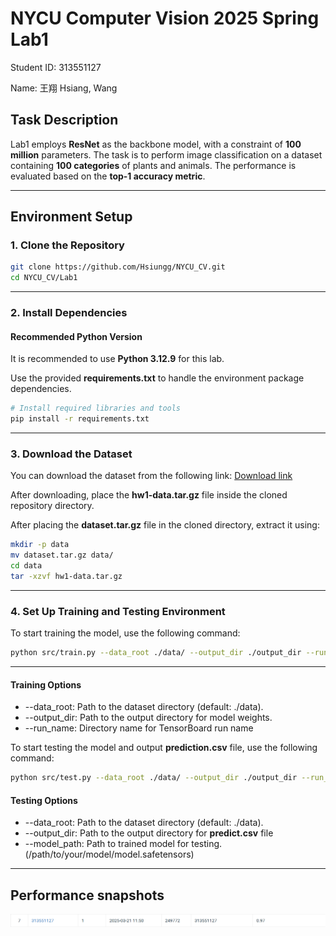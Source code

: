 # NYCU Computer Vision 2025 Spring Lab1

Student ID: 313551127

Name: 王翔 Hsiang, Wang

## Task Description

Lab1 employs **ResNet** as the backbone model, with a constraint of **100 million** parameters. The task is to perform image classification on a dataset containing **100 categories** of plants and animals. The performance is evaluated based on the **top-1 accuracy metric**.

---

## Environment Setup

### 1. Clone the Repository

```sh
git clone https://github.com/Hsiungg/NYCU_CV.git
cd NYCU_CV/Lab1
```
___

### 2. Install Dependencies

#### Recommended Python Version

It is recommended to use **Python 3.12.9** for this lab.

Use the provided **requirements.txt** to handle the environment package dependencies.

```sh
# Install required libraries and tools
pip install -r requirements.txt
```
___
### 3. Download the Dataset

You can download the dataset from the following link:
[Download link](<https://drive.google.com/file/d/1fx4Z6xl5b6r4UFkBrn5l0oPEIagZxQ5u/view?pli=1>)

After downloading, place the **hw1-data.tar.gz** file inside the cloned repository directory.

After placing the **dataset.tar.gz** file in the cloned directory, extract it using:

```sh
mkdir -p data
mv dataset.tar.gz data/
cd data
tar -xzvf hw1-data.tar.gz
```
___
### 4. Set Up Training and Testing Environment

To start training the model, use the following command:

```sh
python src/train.py --data_root ./data/ --output_dir ./output_dir --run_name ./log_run
```
___
#### Training Options

- --data_root: Path to the dataset directory (default: ./data).
- --output_dir: Path to the output directory for model weights.
- --run_name: Directory name for TensorBoard run name

To start testing the model and output **prediction.csv** file, use the following command:

```sh
python src/test.py --data_root ./data/ --output_dir ./output_dir --run_name ./log_run
```

#### Testing Options

- --data_root: Path to the dataset directory (default: ./data).
- --output_dir: Path to the output directory for **predict.csv** file
- --model_path: Path to trained model for testing. (/path/to/your/model/model.safetensors)

---
## Performance snapshots

![image](https://github.com/Hsiungg/NYCU_CV/blob/b908f170e86ac75fa544c95724399700779c726f/Lab1/final_rank.png)
